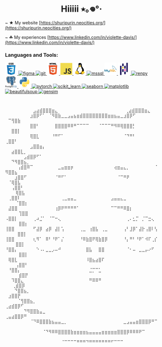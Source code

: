 <h1 align="center">Hiiiii ⭑｡𖦹°‧</h1>


~ ★ My website [https://shuripurin.neocities.org/](https://shuripurin.neocities.org/)

~ ☘︎ My experiences [https://www.linkedin.com/in/violette-davis/](https://www.linkedin.com/in/violette-davis/)<br>

<h3 align="left">Languages and Tools:</h3>
<p align="left"><a href="https://www.w3schools.com/css/" target="_blank" rel="noreferrer"> <img src="https://raw.githubusercontent.com/devicons/devicon/master/icons/css3/css3-original-wordmark.svg" alt="css3" width="40" height="40"/> </a> <a href="https://www.figma.com/" target="_blank" rel="noreferrer"> <img src="https://www.vectorlogo.zone/logos/figma/figma-icon.svg" alt="figma" width="40" height="40"/> </a> </a> <a href="https://git-scm.com/" target="_blank" rel="noreferrer"> <img src="https://www.vectorlogo.zone/logos/git-scm/git-scm-icon.svg" alt="git" width="40" height="40"/> </a> <a href="https://www.w3.org/html/" target="_blank" rel="noreferrer"> <img src="https://raw.githubusercontent.com/devicons/devicon/master/icons/html5/html5-original-wordmark.svg" alt="html5" width="40" height="40"/> </a> <a href="https://www.adobe.com/in/products/illustrator.html" target="_blank" rel="noreferrer">  </a> <a href="https://developer.mozilla.org/en-US/docs/Web/JavaScript" target="_blank" rel="noreferrer"> <img src="https://raw.githubusercontent.com/devicons/devicon/master/icons/javascript/javascript-original.svg" alt="javascript" width="40" height="40"/> </a> <a href="https://www.linux.org/" target="_blank" rel="noreferrer"> <img src="https://raw.githubusercontent.com/devicons/devicon/master/icons/linux/linux-original.svg" alt="linux" width="40" height="40"/> </a> <a href="https://www.microsoft.com/en-us/sql-server" target="_blank" rel="noreferrer"> <img src="https://www.svgrepo.com/show/303229/microsoft-sql-server-logo.svg" alt="mssql" width="40" height="40"/> </a> <a href="https://www.mysql.com/" target="_blank" rel="noreferrer"> <img src="https://raw.githubusercontent.com/devicons/devicon/master/icons/mysql/mysql-original-wordmark.svg" alt="mysql" width="40" height="40"/> </a> <a href="https://pandas.pydata.org/" target="_blank" rel="noreferrer"> <img src="https://raw.githubusercontent.com/devicons/devicon/2ae2a900d2f041da66e950e4d48052658d850630/icons/pandas/pandas-original.svg" alt="pandas" width="40" height="40"/> </a> <a href="https://www.renpy.org/" target="_blank" rel="noreferrer"> <img src="https://www.renpy.org/static/index-logo.png" alt="renpy" width="40" height="40"/> </a> <a href="https://www.postgresql.org" target="_blank" rel="noreferrer"> <img src="https://raw.githubusercontent.com/devicons/devicon/master/icons/postgresql/postgresql-original-wordmark.svg" alt="postgresql" width="40" height="40"/> </a> <a href="https://www.python.org" target="_blank" rel="noreferrer"> <img src="https://raw.githubusercontent.com/devicons/devicon/master/icons/python/python-original.svg" alt="python" width="40" height="40"/> </a> <a href="https://spacy.io/" target="_blank" rel="noreferrer"> <img src="https://media.tekpon.com/2023/02/spaCy-io-Logo.webp" alt="pytorch" width="40" height="40"/> </a> <a href="https://scikit-learn.org/" target="_blank" rel="noreferrer"> <img src="https://upload.wikimedia.org/wikipedia/commons/0/05/Scikit_learn_logo_small.svg" alt="scikit_learn" width="40" height="40"/> </a> <a href="https://seaborn.pydata.org/" target="_blank" rel="noreferrer"> <img src="https://seaborn.pydata.org/_images/logo-mark-lightbg.svg" alt="seaborn" width="40" height="40"/> </a> <a href="https://matplotlib.org/" target="_blank" rel="noreferrer"> <img src="https://pydata.org/wp-content/uploads/2016/07/matplotlib-logo-300.png" alt="matplotlib" width="40" height="40"/> </a>
<a href="(https://beautiful-soup-4.readthedocs.io/en/latest/)" target="_blank" rel="noreferrer"> <img src="https://miro.medium.com/v2/resize:fit:772/0*oN9jA-Ad3mRlPAYy.png" alt="beautifulsoup" width="40" height="40"/> </a>
<a href="(https://radimrehurek.com/gensim/)" target="_blank" rel="noreferrer"> <img src="https://numfocus.org/wp-content/uploads/2018/01/gensim-circle.png" alt="gensim" width="40" height="40"/> </a>



</p><br>
      
⠀⠀⠀⠀⠀⠀⠀⠀⠀⣠⣴⣾⣿⣿⣿⣶⣄⠀⠀⠀⠀⠀⠀⠀⠀⠀⠀⠀⠀⠀⠀⠀⠀⠀⠀      ⠀⠀⠀   ⢀⣴⣾⣿⣿⣿⣶⣄⠀<br>
⠀⠀⠀⠀⠀⠀⠀⠀⣰⣿⡿⠋⠁⠀⠈⠻⣿⣷⣀⣀⣠⣤⣦⣶⣾⣿⣿⣿⣿⣿⣿⣿⣿⣶⣶⣦⣤⣀⣰⣿⡿⠋⠀  ⠀⠉⢻⣿⣷⠀⠀⠀⠀⠀<br>
⠀⠀⠀⠀⠀⠀⠀⠀⣿⣿⠃⠀⠀⠀⠀⠀⣿⣿⣿⣿⠿⠿⠛⠉⠉⠉⠉⠀⠀⠀⠈⠉⠉⠉⠛⠻⠿⢿⣿⣿⣿⡃⠀ ⠀⠀ ⠀⠀⣿⣿⡇⠀⠀⠀⠀⠀⠀⠀<br>
⠀⠀⠀⠀⠀⠀⠀⠀⢿⣿⣇⠀⠀⠀⠀⠘⠛⠋⠁⠀⠀⠀⠀⠀⠀⠀⠀⠀⠀⠀⠀⠀⠀⠀⠀⠀⠀⠀⠈⠙⠛⠃⠀⠀⠀⠀   ⢀⣿⣿⠃⠀⠀⠀⠀⠀⠀⠀<br>
⠀⠀⠀⠀⠀⠀⠀⠀⣠⣿⣿⣶⡄⠀⠀⠀⠀⠀⠀⠀⠀⠀⠀⠀⠀⠀⠀⠀⠀⠀⠀⠀⠀⠀⠀⠀⠀⠀⠀⠀⠀⠀⠀  ⠀⠀⣴⣿⣿⣇⡀⠀⠀⠀⠀⠀⠀⠀<br>
⠀⠀⠀⠀⠀⠀⣠⣾⣿⡿⠋⠁⠀⠀⠀⠀⠀⠀⠀⠀⠀⠀⠀⠀⠀⠀⠀⠀⠀⠀⠀⠀⠀⠀⠀⠀⠀⠀⠀⠀⠀⠀⠀⠀ ⠀⠀⠙⠻⣿⣿⣦⡀⠀⠀⠀⠀⠀<br>
⠀⠀⠀⠀⢠⣾⣿⠿⠉⠀⠀⠀⠀⠀⠀⠀⠀⣀⣤⣶⣶⡶⠀⠀⠀⠀⠀⠀⠀⠀⠀⠀⠀⠀⠀⢴⣶⣤⣄⡀⠀⠀⠀⠀⠀⠀⠀⠀⠈⠻⣿⣿⣦⠀⠀⠀⠀<br>
⠀⠀⠀⣰⣿⣿⠋⠀⠀⠀⠀⠀⠀⠀⠀⠀⠈⠛⠋⠁⠀⠀⠀⠀⠀⠀⠀⠀⠀⠀⠀⠀⠀⠀⠀⠀⠈⠉⠛⠟⠀⠀⠀⠀⠀⠀⠀⠀⠀  ⠀⠈⢿⣿⣧⠀⠀⠀<br>
⠀⠀⢠⣿⣿⠃⠀⠀⠀⠀⠀⠀⠀⠀⠀⠀⠀⠀⠀⠀⠀⠀⠀⠀⠀⠀⠀⠀⠀⠀⠀⠀⠀⠀⠀⠀⠀⠀⠀⠀⠀⠀⠀⠀⠀⠀⠀⠀⠀⠀⠀    ⠀⢿⣿⣧⠀⠀<br>
⠀⢀⣿⣿⠇⠀⠀⠀⠀⠀⠀⠀⠀⠀⠀⠀⠀⠀⢀⣀⣤⣤⣀⠀⠀⠀⠀⠀⠀⠀⠀⠀⠀⠀⣠⣤⣤⣄⣀⠀⠀⠀⠀⠀⠀⠀⠀⠀⠀⠀⠀  ⠀⠈⣿⣿⡆⠀<br>
⠀⣼⣿⣿⠀⠀⠀⠀⠀⠀⠀⠀⠀⠀⠀⠀⢰⡿⠟⠛⠛⠛⠛⠁⠀⠀⠀⠀⠀⠀⠀⠀⠀⠀⠉⠉⠛⠛⠿⣿⡆⠀⠀⠀⠀⠀⠀⠀⠀⠀⠀  ⠀⠀⢹⣿⣿⠀<br>
⠠⣿⣿⡇⠀⠀⠀⠀⠀⢀⠴⣈⠁⠀⠈⠉⠒⢄⠀⠀⠀⠀⠀⠀⠀⠀⠀⠀⠀⠀⠀⠀⠀⠀⠀⠀⠀⠀⠀⢀⠄⣂⡉⠀⡈⠉⣒⢄⠀⠀⠀⠀⠀  ⣿⣿⡆<br>
⢸⣿⣿⠀⠀⠀⠀⠀⠀⠋⣼⡿⠀⣴⡿⠀⣼⡇⢡⠀⠀⠀⠀⠀⢀⣀⠀⢰⣿⣧⠀⢀⣀⠀⠀⠀⠀⠀⢠⠃⣸⡿⠁⣼⡗⢠⣿⠇⢣⠀⠀⠀⠀⣿⣿⡇<br>
⢸⣿⣿⠀⠀⠀⠀⠀⠀⢆⠻⠁⠀⠿⠃⠘⠟⠁⡌⠀⠀⠀⠀⠀⠘⠿⣷⣿⠟⢿⣷⣿⡿⠀⠀⠀⠀⠀⠘⡄⠛⠃⠘⠟⠁⠺⠏⢀⡎⠀⠀⠀ ⣿⣿⡇<br>
⠘⣿⣿⡄⠀⠀⠀⠀⠀⠀⠑⠠⠄⣀⣀⡠⠤⠚⠀⠀⠀⠀⠀⠀⠀⠀⣿⣧⠀⠀⣿⣿⠀⠀⠀⠀⠀⠀⠀⠈⠂⠤⠀⣀⣀⡤⠔⠋⠀⠀⠀⠀⠀ ⣿⣿⡇<br>
⠀⢿⣿⣇⠀⠀⠀⠀⠀⠀⠀⠀⠀⠀⠀⠀⠀⠀⠀⠀⠀⠀⠀⠀⠀⠀⠸⣿⣦⣴⣿⠏⠀⠀⠀⠀⠀⠀⠀⠀⠀⠀⠀⠀⠀⠀⠀⠀⠀⠀⠀    ⠀⢠⣿⣿⠃<br>
⠀⠘⣿⣿⡄⠀⠀⠀⠀⠀⠀⠀⠀⠀⠀⠀⠀⠀⠀⠀⠀⠀⠀⠀⠀⠀⠀⣈⡉⠉⣁⠀⠀⠀⠀⠀⠀⠀⠀⠀⠀⠀⠀⠀⠀⠀⠀⠀⠀⠀⠀  ⠀⠀⣾⣿⡟⠀<br>
⠀⠀⠹⣿⣿⣄⠀⠀⠀⠀⠀⠀⠀⠀⠀⠀⠀⠀⠀⠀⠀⠀⠀⠀⠀⠀⠀⠛⠿⠿⠛⠀⠀⠀⠀⠀⠀⠀⠀⠀⠀⠀⠀⠀⠀⠀⠀⠀⠀⠀  ⠀⢀⣾⣿⡿⠀⠀<br>
⠀⠀⠀⠙⣿⣿⣦⡀⠀⠀⠀⠀⠀⠀⠀⠀⠀⠀⠀⠀⠀⠀⠀⠀⠀⠀⠀⠀⠀⠀⠀⠀⠀⠀⠀⠀⠀⠀⠀⠀⠀⠀⠀⠀⠀⠀⠀⠀⠀  ⠀⣰⣿⣿⡟⠀⠀⠀<br>
⠀⠀⠀⠀⠈⢻⣿⣿⣦⡀⠀⠀⠀⠀⠀⠀⠀⠀⠀⠀⠀⠀⠀⠀⠀⠀⠀⠀⠀⠀⠀⠀⠀⠀⠀⠀⠀⠀⠀⠀⠀⠀⠀⠀⠀⠀⠀  ⢀⣴⣾⣿⡿⠋⠀⠀⠀⠀<br>
⠀⠀⠀⠀⠀⠀⠙⠻⣿⣿⣷⣤⣀⠀⠀⠀⠀⠀⠀⠀⠀⠀⠀⠀⠀⠀⠀⠀⠀⠀⠀⠀⠀⠀⠀⠀⠀⠀⠀⠀⠀⠀⠀⠀  ⢀⣤⣴⣿⣿⡿⠛⠀⠀⠀⠀⠀⠀<br>
⠀⠀⠀⠀⠀⠀⠀⠀⠈⠙⠿⣿⣿⣿⣷⣦⣤⣤⣀⡀⠀⠀⠀⠀⠀⠀⠀⠀⠀⠀⠀⠀⠀⠀⠀⠀⠀⠀⣀⣠⣤⣤⣶⣿⣿⣿⡿⠛⠉⠀⠀⠀⠀⠀⠀⠀⠀<br>
⠀⠀⠀⠀⠀⠀⠀⠀⠀⠀⠀⠀⠈⠙⠻⠿⠿⣿⣿⣿⣿⣷⣶⣶⣶⣶⣦⣤⣤⣤⣤⣶⣶⣶⣶⣶⣿⣿⣿⡿⠿⠿⠿⠟⠉⠀⠀⠀⠀⠀⠀⠀⠀⠀⠀⠀⠀<br>
⠀⠀⠀⠀⠀⠀⠀⠀⠀⠀⠀⠀⠀⠀⠀⠀⠀⠀⠈⠉⠉⠉⠉⠛⠛⠛⠙⠛⠛⠛⠛⠛⠛⠛⠋⠉⠉⠉⠀⠀⠀⠀⠀⠀⠀⠀⠀⠀⠀⠀⠀⠀⠀⠀⠀⠀⠀<br>⠀⠀⠀<br>⠀⠀⠀

